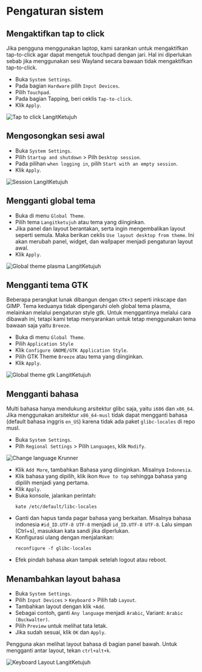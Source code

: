 # Pengaturan sistem

## Mengaktifkan tap to click

Jika pengguna menggunakan laptop, kami sarankan untuk mengaktifkan tap-to-click agar dapat mengetuk touchpad dengan jari. Hal ini diperlukan sebab jika menggunakan sesi Wayland secara bawaan tidak mengaktifkan tap-to-click.

- Buka `System Settings`.
- Pada bagian `Hardware` pilih `Input Devices`.
- Pilih `Touchpad`.
- Pada bagian Tapping, beri ceklis `Tap-to-click`.
- Klik `Apply`.

![Tap to click LangitKetujuh](../../media/image/tap-to-click-langitketujuh-id.webp)

## Mengosongkan sesi awal

- Buka `System Settings`.
- Pilih `Startup and shutdown` > Pilh `Desktop session`.
- Pada pilihan `when logging in`, pilih `Start with an empty session`.
- Klik `Apply`.

![Session LangitKetujuh](../../media/image/empty-session-langitketujuh-id-1.webp)

## Mengganti global tema

- Buka di menu `Global Theme`.
- Pilih tema `Langitketujuh` atau tema yang diinginkan.
- Jika panel dan layout berantakan, serta ingin mengembalikan layout seperti semula. Maka berikan ceklis `Use layout desktop from theme`. Ini akan merubah panel, widget, dan wallpaper menjadi pengaturan layout awal.
- Klik `Apply`.

![Global theme plasma LangitKetujuh](../../media/image/global-theme-langitketujuh-id-1.webp)

## Mengganti tema GTK

Beberapa perangkat lunak dibangun dengan `GTK+3` seperti inkscape dan GIMP. Tema keduanya tidak dipengaruhi oleh global tema plasma, melainkan melalui pengaturan style gtk. Untuk menggantinya melalui cara dibawah ini, tetapi kami tetap menyarankan untuk tetap menggunakan tema bawaan saja yaitu `Breeze`.

- Buka di menu `Global Theme`.
- Pilih `Application Style`
- Klik `Configure GNOME/GTK Application Style`.
- Pilih GTK Theme `Breeze` atau tema yang diinginkan.
- Klik `Apply`.

![Global theme gtk LangitKetujuh](../../media/image/gtk-style-langitketujuh-id.webp)

## Mengganti bahasa

Multi bahasa hanya mendukung arsitektur glibc saja, yaitu `i686` dan `x86_64`. Jika menggunakan arsitektur `x86_64-musl` tidak dapat mengganti bahasa (default bahasa inggris `en_US`) karena tidak ada paket `glibc-locales` di repo musl.

- Buka `System Settings`.
- Pilh `Regional Settings` > Pilih `Languages`, klik `Modify`.

![Change language Krunner](../../media/image/languages-langitketujuh-id.webp)

- Klik `Add More`, tambahkan Bahasa yang diinginkan. Misalnya `Indonesia`.
- Klik bahasa yang dipilih, klik ikon `Move to top` sehingga bahasa yang dipilih menjadi yang pertama.
- Klik `Apply`.
- Buka konsole, jalankan perintah:
    ```
    kate /etc/default/libc-locales
    ```
- Ganti dan hapus tanda pagar bahasa yang berkaitan. Misalnya bahasa indonesia `#id_ID.UTF-8 UTF-8` menjadi `id_ID.UTF-8 UTF-8`. Lalu simpan (Ctrl+s), masukkan kata sandi jika diperlukan.
- Konfigurasi ulang dengan menjalankan:
    ```
    reconfigure -f glibc-locales
    ```
- Efek pindah bahasa akan tampak setelah logout atau reboot.

## Menambahkan layout bahasa

- Buka `System Settings`.
- Pilih `Input Devices` > `Keyboard` > Pilih tab `Layout`.
- Tambahkan layout dengan klik `+Add`.
- Sebagai contoh, ganti `Any language` menjadi `Arabic`, Variant: `Arabic (Buckwalter)`.
- Pilih `Preview` untuk melihat tata letak.
- Jika sudah sesuai, klik `OK` dan `Apply`.

Pengguna akan melihat layout bahasa di bagian panel bawah. Untuk mengganti antar layout, tekan `ctrl+alt+k`.

![Keyboard Layout LangitKetujuh](../../media/image/layout-kb-langitketujuh-id.webp)
